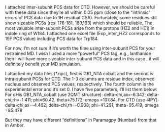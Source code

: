 I attached inter-subunit PCS data for CTD. However, we should be careful with these data since they’re all within 0.05 ppm (close to the “intrinsic” errors of PCS data due to 1H residual CSA). Fortunately, some residues still show sizeable PCSs (resi 176-181, 189,193) which should be reliable. The most valuable inter-subunit PCSs arise from the protons (HZ2 and HE1) in indole ring of W184. I attached one excel file (Exp_inter_HZ2 corresponds to 19F PCS value) including PCS data for Trp184.
 
For now, I’m not sure if it’s worth the time using inter-subunit PCS for your restrained MD. I wish I used a more “powerful” PCS tag, e.g., lanthanide then I will have more sizeable inter-subunit PCS data and in this case , it will definitely benefit your MD simulation.

I attached my data files (*.npc), first is GB1_NTA cobalt and the second is intra-subunit PCSs for CTD. The 1-3 columns are residue index, observed nucleus and observed PCS values, respectively. The fourth column is the experimental error and it’s set 0.
I have five parameters, I’ll list them below:
For dHis GB1_NTA_cobalt (use 2QMT structure): delta-chi,ax=-6.342; delta-chi,rh=-1.411; phi=60.42, theta=75.172, omega =107.84.
For CTD (use 4IPY): delta-chi,ax=-4.462; delta-chi,rh=-0.908; phi=41.261, theta=95.419, omega =85.478
 
But they may have different “definitions” in Paramagpy (Numbat) from that in Amber.

